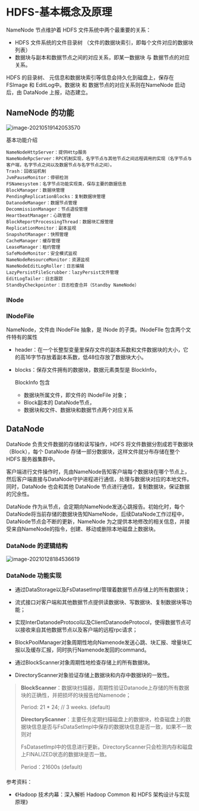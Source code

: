 # HDFS-基本概念及原理

NameNode 节点维护着 HDFS 文件系统中两个最重要的关系：

* HDFS 文件系统的文件目录树 （文件的数据块索引，即每个文件对应的数据块列表）
* 数据块与副本和数据节点之间的对应关系，即某一数据块 与 数据节点的对应关系。

HDFS 的目录树、 元信息和数据块索引等信息会持久化到磁盘上，保存在 FSImage 和 EditLog中。数据块 和 数据节点的对应关系则在NameNode 启动后，由 DataNode 上报，动态建立。

## NameNode 的功能

![image-20210519142053570](https://gitee.com/minghai1024/my-image/raw/master/img/2021/20210519142053.png)

基本功能介绍

```
NameNodeHttpServer：提供Http服务
NameNodeRpcServer：RPC机制实现，名字节点与其他节点之间远程调用的实现（名字节点与客户端，名字节点之间以及数据节点与名字节点之间）。
Trash：回收站机制
JvmPauseMonitor：停顿检测
FSNamesystem：名字节点功能实现类，保存主要的数据信息
BlockManager：数据块管理
PendingReplicationBlocks：复制数据块管理
DatanodeManager：数据节点管理
DecommissionManager：节点退役管理
HeartbeatManager：心跳管理
BlockReportProcessingThread：数据块汇报管理
ReplicationMonitor：副本监视
SnapshotManager：快照管理
CacheManager：缓存管理
LeaseManager：租约管理
SafeModeMonitor：安全模式监视
NameNodeResourceMonitor：资源监视
NameNodeEditLogRoller：日志编辑
LazyPersistFileScrubber：lazyPersist文件管理
EditLogTailer：日志跟踪
StandbyCheckpointer：日志检查合并（Standby NameNode）
```



### INode



### INodeFile

NameNode，文件由 INodeFile 抽象，是 INode 的子类。INodeFIle 包含两个文件特有的属性

* header：在一个长整型变量里保存文件的副本系数和文件数据块的大小，它的高16字节存放着副本系数，低48位存放了数据块大小。

* blocks：保存文件拥有的数据块，数据元素类型是 BlockInfo，

  BlockInfo 包含

  * 数据块所属文件，即文件的 INodeFile 对象；
  * Block副本的 DataNode节点，
  * 数据块和文件、数据块和数据节点两个对应关系



## DataNode

DataNode 负责文件数据的存储和读写操作，HDFS 将文件数据分割成若干数据块（Block），每个 DataNode 存储一部分数据块，这样文件就分布存储在整个 HDFS 服务器集群中。

客户端进行文件操作时，先由NameNode告知客户端每个数据块在哪个节点上，然后客户端直接与DataNode守护进程进行通信，处理与数据块对应的本地文件。同时，DataNode 也会和其他 DataNode 节点进行通信，复制数据块，保证数据的冗余性。

DataNode 作为从节点，会定期向NameNode发送心跳报告。初始化时，每个DataNode将当前存储的数据块告知NameNode，后续DataNode工作过程中，DataNode节点会不断的更新，NameNode 为之提供本地修改的相关信息，并接受来自NameNode的指令，创建、移动或删除本地磁盘上数据块。

### DataNode 的逻辑结构

![image-20210128184536619](https://gitee.com/minghai1024/my-image/raw/master/img/2021/20210518182257.png)



### **DataNode 功能实现**

* 通过DataStorage以及FsDatasetImpl管理着数据节点存储上的所有数据块；

* 流式接口对客户端和其他数据节点提供读数据块、写数据块、复制数据块等功能；

* 实现InterDatanodeProtocol以及ClientDatanodeProtocol，使得数据节点可以接收来自其他数据节点以及客户端的远程rpc请求；

* BlockPoolManager对象周期性地向Namenode发送心跳、块汇报、增量块汇报以及缓存汇报，同时执行Namenode发回的command。

* 通过BlockScanner对象周期性地检查存储上的所有数据块。

* DirectoryScanner对象验证存储上数据块和内存中数据块的一致性。

> **BlockScanner**：数据块扫描器，周期性验证Datanode上存储的所有数据块的正确性，并把损坏的块报告给Namenode；
>
> Period:  21 * 24; // 3 weeks. (default)
>
> **DirectoryScanner**：主要任务定期扫描磁盘上的数据块，检查磁盘上的数据块信息是否与FsDataSetImpl中保存的数据块信息是否一致，如果不一致则对
>
> FsDatasetImpl中的信息进行更新。DirectoryScanner只会检测内存和磁盘上FINALIZED状态的数据块是否一致。
>
> Period：21600s (default)

#### 























参考资料：

* 《Hadoop 技术内幕：深入解析 Hadoop Common 和 HDFS 架构设计与实现原理》
